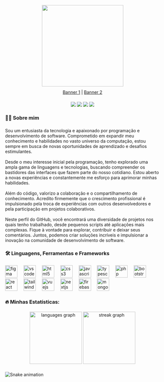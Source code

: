 <div align="center" id="banner1">
  <img height="265" src="https://imgur.com/oL1CXio.png" />
</div>

<div align="center" id="banner2" style="display: none;">
  <img height="265" src="https://imgur.com/2kZ8VVR.png" />
</div>

<div align="center" style="margin-top: 10px;">
  <a href="#" onclick="showBanner('banner1')">Banner 1</a>
  <span> | </span>
  <a href="#" onclick="showBanner('banner2')">Banner 2</a>
</div>

<script>
  function showBanner(bannerId) {
    var banners = document.querySelectorAll('[id^="banner"]');
    banners.forEach(function(banner) {
      banner.style.display = 'none';
    });
    document.getElementById(bannerId).style.display = 'block';
    return false; // Prevents following the link
  }
</script>


###

<div align="center">
  <a href="https://www.linkedin.com/in/rwbe" target="_blank"><img src="https://img.shields.io/badge/-LinkedIn-%230077B5?style=for-the-badge&logo=linkedin&logoColor=white" target="_blank"></a> 
 </a> 
 <a href="https://www.x.com/rwbemiliano" target="_blank"><img src="https://img.shields.io/badge/X/Twitter-000000?style=for-the-badge&logo=x&logoColor=white" target="_blank"></a>
  </a>
 <a href="https://discord.gg/EXfUHevtuH" target="_blank"><img src="https://img.shields.io/badge/Discord-7289DA?style=for-the-badge&logo=discord&logoColor=white" target="_blank"></a> 
  </a>
  <a href = "mailto:rwbemiliano@gmail.com"><img src="https://img.shields.io/badge/-Gmail-DB4A39?style=for-the-badge&logo=gmail&logoColor=white" target="_blank">
  </a>
</div>

###

<h3 align="left">👩‍💻  Sobre mim</h3>

###

<p align="left">Sou um entusiasta da tecnologia e apaixonado por programação e desenvolvimento de software. Comprometido em expandir meu conhecimento e habilidades no vasto universo da computação, estou sempre em busca de novas oportunidades de aprendizado e desafios estimulantes.<br><br>Desde o meu interesse inicial pela programação, tenho explorado uma ampla gama de linguagens e tecnologias, buscando compreender os bastidores das interfaces que fazem parte do nosso cotidiano. Estou aberto a novas experiências e constantemente me esforço para aprimorar minhas habilidades.<br><br>Além do código, valorizo a colaboração e o compartilhamento de conhecimento. Acredito firmemente que o crescimento profissional é impulsionado pela troca de experiências com outros desenvolvedores e pela participação em projetos colaborativos.<br><br>Neste perfil do GitHub, você encontrará uma diversidade de projetos nos quais tenho trabalhado, desde pequenos scripts até aplicações mais complexas. Fique à vontade para explorar, contribuir e deixar seus comentários. Juntos, podemos criar soluções incríveis e impulsionar a inovação na comunidade de desenvolvimento de software.</p>

###

<h3 align="left">🛠 Linguagens, Ferramentas e Frameworks</h3>

###

<div align="left">
  <img src="https://cdn.jsdelivr.net/gh/devicons/devicon/icons/figma/figma-original.svg" height="40" alt="figma logo"  />
  <img width="12" />
  <img src="https://cdn.jsdelivr.net/gh/devicons/devicon/icons/vscode/vscode-original.svg" height="40" alt="vscode logo"  />
  <img width="12" />
  <img src="https://cdn.jsdelivr.net/gh/devicons/devicon/icons/html5/html5-original.svg" height="40" alt="html5 logo"  />
  <img width="12" />
  <img src="https://cdn.jsdelivr.net/gh/devicons/devicon/icons/css3/css3-original.svg" height="40" alt="css3 logo"  />
  <img width="12" />
  <img src="https://cdn.jsdelivr.net/gh/devicons/devicon/icons/javascript/javascript-original.svg" height="40" alt="javascript logo"  />
  <img width="12" />
  <img src="https://cdn.jsdelivr.net/gh/devicons/devicon/icons/typescript/typescript-original.svg" height="40" alt="typescript logo"  />
  <img width="12" />
  <img src="https://cdn.jsdelivr.net/gh/devicons/devicon/icons/php/php-original.svg" height="40" alt="php logo"  />
  <img width="12" />
  <img src="https://cdn.jsdelivr.net/gh/devicons/devicon/icons/bootstrap/bootstrap-original.svg" height="40" alt="bootstrap logo"  />
  <img width="12" />
  <img src="https://cdn.jsdelivr.net/gh/devicons/devicon/icons/react/react-original.svg" height="40" alt="react logo"  />
  <img width="12" />
 <img src="https://cdn.jsdelivr.net/gh/devicons/devicon@latest/icons/tailwindcss/tailwindcss-original.svg" height="40" alt="tailwindcss logo"  />
  <img width="12" />
  <img src="https://cdn.jsdelivr.net/gh/devicons/devicon/icons/vuejs/vuejs-original.svg" height="40" alt="vuejs logo"  />
  <img width="12" />
  <img src="https://cdn.jsdelivr.net/gh/devicons/devicon/icons/nextjs/nextjs-original.svg" height="40" alt="nextjs logo"  />
  <img width="12" />
  <img src="https://cdn.jsdelivr.net/gh/devicons/devicon/icons/firebase/firebase-plain.svg" height="40" alt="firebase logo"  />
  <img width="12" />
  <img src="https://cdn.jsdelivr.net/gh/devicons/devicon/icons/mongodb/mongodb-original.svg" height="40" alt="mongodb logo"  />
</div>

###

<h3 align="left">🔥   Minhas Estatísticas:</h3>

###

<div align="center">
  <img src="https://github-readme-stats.vercel.app/api/top-langs?username=rwbe&locale=pt-br&hide_title=false&layout=compact&card_width=320&langs_count=6&theme=apprentice&hide_border=true&order=2" height="170" alt="languages graph"  />
  <img src="https://streak-stats.demolab.com?user=rwbe&locale=pt-br&mode=daily&theme=apprentice&hide_border=true&border_radius=5&order=3" height="170" alt="streak graph"  />
</div>

###

<img src="https://raw.githubusercontent.com/rwbe/rwbe/output/snake.svg" alt="Snake animation" />

###
